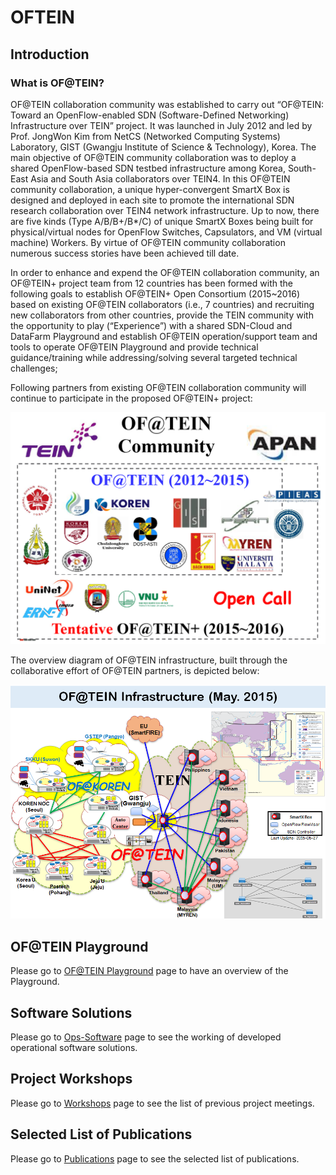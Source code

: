 # OFTEIN 


##  **Introduction**

###  What is OF@TEIN?



OF@TEIN collaboration community was established to carry out “OF@TEIN: Toward an OpenFlow-enabled SDN (Software-Defined Networking) Infrastructure over TEIN” project. It was launched in July 2012 and led by Prof. JongWon Kim from NetCS (Networked Computing Systems) Laboratory, GIST (Gwangju Institute of Science & Technology), Korea. The main objective of OF@TEIN community collaboration was to deploy a shared OpenFlow-based SDN testbed infrastructure among Korea, South-East Asia and South Asia collaborators over TEIN4. In this OF@TEIN community collaboration, a unique hyper-convergent SmartX Box is designed and deployed in each site to promote the international SDN research collaboration over TEIN4 network infrastructure. Up to now, there are five kinds (Type A/B/B+/B*/C) of unique SmartX Boxes being built for physical/virtual nodes for OpenFlow Switches, Capsulators, and VM (virtual machine) Workers. By virtue of OF@TEIN community collaboration numerous success stories have been achieved till date.

In order to enhance and expend the OF@TEIN collaboration community, an OF@TEIN+ project team from 12 countries has been formed with the following goals to establish OF@TEIN+ Open Consortium (2015~2016) based on existing OF@TEIN collaborators (i.e., 7 countries) and recruiting new collaborators from other countries, provide the TEIN community with the opportunity to play (“Experience”) with a shared SDN-Cloud and DataFarm Playground and establish OF@TEIN operation/support team and tools to operate OF@TEIN Playground and provide technical guidance/training while addressing/solving several targeted technical challenges;

Following partners from existing OF@TEIN collaboration community will continue to participate in the proposed OF@TEIN+ project:

![of tein-1](Images/oftein-1.png)

The overview diagram of OF@TEIN infrastructure, built through the collaborative effort of OF@TEIN partners, is depicted below:
 
![of tein-2](Images/oftein-2.png)


## OF@TEIN Playground 

Please go to [OF@TEIN Playground](Playground/README.md) page to have an overview of the Playground.

## Software Solutions

Please go to [Ops-Software](Infrastructure_and_Visibility_Tools/README.md) page to see the working of developed operational software solutions.

## Project Workshops

Please go to [Workshops](Workshops/README.md) page to see the list of previous project meetings.

## Selected List of Publications

Please go to [Publications](Publications/README.md) page to see the selected list of publications.
